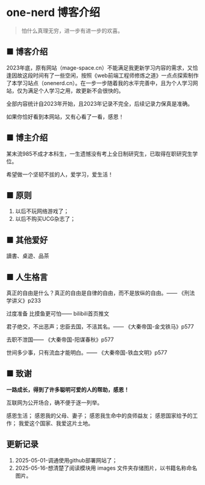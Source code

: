 # one-nerd 博客介绍

> 怕什么真理无穷，进一步有进一步的欢喜。

## ■ 博客介绍

2023年底，原有网站（mage-space.cn）不能满足我更新学习内容的需求，又恰逢因故这段时间有了一些空闲，按照《web前端工程师修炼之道》一点点探索制作了本学习站点（onenerd.cn）。在一步一步随着我的水平完善中，且为个人学习网站，仅为满足个人学习之用，故更新不会很快的。

全部内容统计自2023年开始，且2023年记录不完全，后续记录力保真是准确。

如果你恰好看到本网站，又有心看了一看，感恩！

## ■ 博主介绍

某末流985不成才本科生，一生遗憾没有考上全日制研究生，已取得在职研究生学位。

希望做一个坚韧不拔的人，爱学习，爱生活！

## ■ 原则

1. 以后不玩网络游戏了；
2. 以后不购买UCG杂志了；

## ■ 其他爱好

讀書、桌遊、品茶

## ■ 人生格言

真正的自由是什么？真正的自由是自律的自由，而不是放纵的自由。—— 《刑法学讲义》p233

过度准备 比摸鱼更可怕—— bilibili首页推文

君子绝交，不出恶声；忠臣去国，不洁其名。—— 《大秦帝国-金戈铁马》p577

去职不泄国—— 《大秦帝国-阳谋春秋》p577

世间多少事，只有流血才能明白。—— 《大秦帝国-铁血文明》p577

## ■ 致谢

**一路成长，得到了许多聪明可爱的人的帮助，感恩！**

互联网为公开场合，确不便于逐一列举。

感恩生活；
感恩我的父母、妻子；
感恩我生命中的良师益友；
感恩国家给予的工作；
我爱这个国家、我爱这片土地。

## 更新记录

1. 2025-05-01-调通使用github部署网站了；
2. 2025-05-16-想清楚了阅读模块用 images 文件夹存储图片，以书籍名称命名图片。
